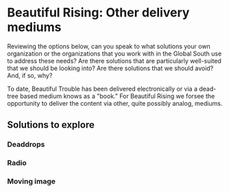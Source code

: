 Beautiful Rising: Other delivery mediums
========================================

Reviewing the options below, can you speak to what solutions your own organization or the organizations that you work with in the Global South use to address these needs? Are there solutions that are particularly well-suited that we should be looking into? Are there solutions that we should avoid? And, if so, why?

To date, Beautiful Trouble has been delivered electronically or via a dead-tree based medium knows as a "book." For Beautiful Rising we forsee the opportunity to deliver the content via other, quite possibly analog, mediums.

## Solutions to explore

### Deaddrops

### Radio

### Moving image
